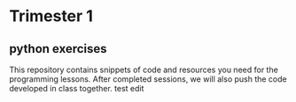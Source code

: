 # Trimester 1
## python exercises
This repository contains snippets of code and resources you need for the programming lessons. After completed  sessions, we will also push the code developed in class together.
test edit
